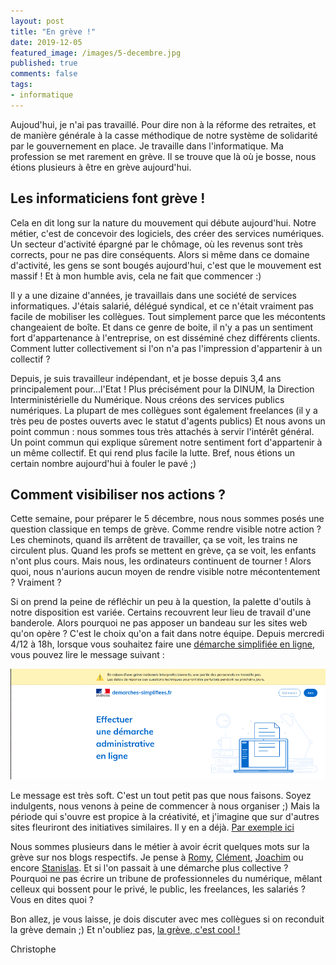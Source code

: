 ```yaml
---
layout: post
title: "En grève !"
date: 2019-12-05
featured_image: /images/5-decembre.jpg
published: true
comments: false
tags:
- informatique
---
```


Aujoud'hui, je n'ai pas travaillé. Pour dire non à la réforme des retraites, et de manière générale à la casse méthodique de notre système de solidarité par le gouvernement en place. Je travaille dans l'informatique. Ma profession se met rarement en grève. Il se trouve que là où je bosse, nous étions plusieurs à être en grève aujourd'hui.

## Les informaticiens font grève !


Cela en dit long sur la nature du mouvement qui débute aujourd'hui. Notre métier, c'est de concevoir des logiciels, des créer des services numériques. Un secteur d'activité épargné par le chômage, où les revenus sont très corrects, pour ne pas dire conséquents. Alors si même dans ce domaine d'activité, les gens se sont bougés aujourd'hui, c'est que le mouvement est massif ! Et à mon humble avis, cela ne fait que commencer :)

Il y a une dizaine d'années, je travaillais dans une société de services informatiques. J'étais salarié, délégué syndical, et ce n'était vraiment pas facile de mobiliser les collègues. Tout simplement parce que les mécontents changeaient de boîte. Et dans ce genre de boite, il n'y a pas un sentiment fort d'appartenance à l'entreprise, on est disséminé chez différents clients. Comment lutter collectivement si l'on n'a pas l'impression d'appartenir à un collectif ?

Depuis, je suis travailleur indépendant, et je bosse depuis 3,4 ans principalement pour...l'Etat ! Plus précisément pour la DINUM, la Direction Interministérielle du Numérique. Nous créons des services publics numériques. La plupart de mes collègues sont également freelances (il y a très peu de postes ouverts avec le statut d'agents publics) Et nous avons un point commun : nous sommes tous très attachés à servir l'intérêt général. Un point commun qui explique sûrement notre sentiment fort d'appartenir à un même collectif. Et qui rend plus facile la lutte. Bref, nous étions un certain nombre aujourd'hui à fouler le pavé ;)

## Comment visibiliser nos actions ?

Cette semaine, pour préparer le 5 décembre, nous nous sommes posés une question classique en temps de grève. Comme rendre visible notre action ? Les cheminots, quand ils arrêtent de travailler, ça se voit, les trains ne circulent plus. Quand les profs se mettent en grève, ça se voit, les enfants n'ont plus cours. Mais nous, les ordinateurs continuent de tourner ! Alors quoi, nous n'aurions aucun moyen de rendre visible notre mécontentement ? Vraiment ?

Si on prend la peine de réfléchir un peu à la question, la palette d'outils à notre disposition est variée. Certains recouvrent leur lieu de travail d'une banderole. Alors pourquoi ne pas apposer un bandeau sur les sites web qu'on opère ? C'est le choix qu'on a fait dans notre équipe. Depuis mercredi 4/12 à 18h, lorsque vous souhaitez faire une [démarche simplifiée en ligne](https://demarches-simplifiees.fr), vous pouvez lire le message suivant :

![Bandeau](/images/bandeau-ds.png)

Le message est très soft. C'est un tout petit pas que nous faisons. Soyez indulgents, nous venons à peine de commencer à nous organiser ;) Mais la période qui s'ouvre est propice à la créativité, et j'imagine que sur d'autres sites fleuriront des initiatives similaires. Il y en a déjà. [Par exemple ici](http://romy.tetue.net/comment-faire-greve)

Nous sommes plusieurs dans le métier à avoir écrit quelques mots sur la grève sur nos blogs respectifs. Je pense à [Romy](http://romy.tetue.net/comment-faire-greve), [Clément](https://blog.keiruaprod.fr/2019/12/05/en-greve.html), [Joachim](https://joachimesque.com/blog/2019-12-04-courrier-greve-du-5-decembre-2019) ou encore [Stanislas](http://greve.cool). Et si l'on passait à une démarche plus collective ? Pourquoi ne pas écrire un tribune de professionneles du numérique, mêlant celleux qui bossent pour le privé, le public, les freelances, les salariés ? Vous en dites quoi ?

Bon allez, je vous laisse, je dois discuter avec mes collègues si on reconduit la grève demain ;) Et n'oubliez pas, [la grève, c'est cool !](http://greve.cool)

Christophe
